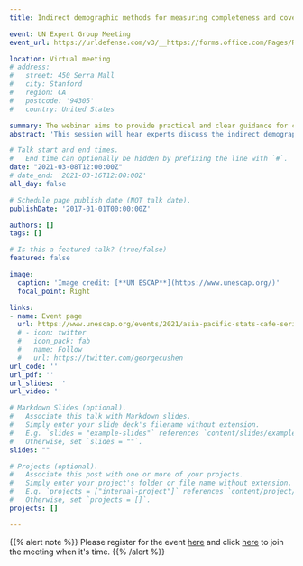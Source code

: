 ```yaml
---
title: Indirect demographic methods for measuring completeness and coverage for low capacity countries

event: UN Expert Group Meeting
event_url: https://urldefense.com/v3/__https://forms.office.com/Pages/ResponsePage.aspx?id=2zWeD09UYE-9zF6kFubccCbMXLpK9rROj_qowHBOnQ9UQlc5RUdSMklMUlkxUzFBTjVOTjdZTUw0VS4u__;!!Nmw4Hv0!nqixNYRKoPW7ATkXTouCWvnzo2j9tbAxNEhkItFiY5_DbGqU13ymnvDvWAPqAR9G8GLDZ2Wf$

location: Virtual meeting
# address:
#   street: 450 Serra Mall
#   city: Stanford
#   region: CA
#   postcode: '94305'
#   country: United States

summary: The webinar aims to provide practical and clear guidance for countries in Asia and the Pacific on measuring the inequalities in CRVS with the ultimate goal of narrowing the gap in civil registration.
abstract: 'This session will hear experts discuss the indirect demographic methods for measuring completeness and coverage of registration of vital events with a focus on their application in low capacity countries. The data sources required and assumptions involved in implementing methods will be discussed. Additionally, criteria for deciding which method is most appropriate in different situations will be examined.'

# Talk start and end times.
#   End time can optionally be hidden by prefixing the line with `#`.
date: "2021-03-08T12:00:00Z"
# date_end: '2021-03-16T12:00:00Z'
all_day: false

# Schedule page publish date (NOT talk date).
publishDate: '2017-01-01T00:00:00Z'

authors: []
tags: []

# Is this a featured talk? (true/false)
featured: false

image:
  caption: 'Image credit: [**UN ESCAP**](https://www.unescap.org/)'
  focal_point: Right

links:
- name: Event page
  url: https://www.unescap.org/events/2021/asia-pacific-stats-cafe-series-indirect-demographic-methods-measuring-completeness-and
  # - icon: twitter
  #   icon_pack: fab
  #   name: Follow
  #   url: https://twitter.com/georgecushen
url_code: ''
url_pdf: ''
url_slides: ''
url_video: ''

# Markdown Slides (optional).
#   Associate this talk with Markdown slides.
#   Simply enter your slide deck's filename without extension.
#   E.g. `slides = "example-slides"` references `content/slides/example-slides.md`.
#   Otherwise, set `slides = ""`.
slides: ""

# Projects (optional).
#   Associate this post with one or more of your projects.
#   Simply enter your project's folder or file name without extension.
#   E.g. `projects = ["internal-project"]` references `content/project/deep-learning/index.md`.
#   Otherwise, set `projects = []`.
projects: []

---
```


{{% alert note %}}
Please register for the event [here](https://urldefense.com/v3/__https://forms.office.com/Pages/ResponsePage.aspx?id=2zWeD09UYE-9zF6kFubccCbMXLpK9rROj_qowHBOnQ9UQlc5RUdSMklMUlkxUzFBTjVOTjdZTUw0VS4u__;!!Nmw4Hv0!nqixNYRKoPW7ATkXTouCWvnzo2j9tbAxNEhkItFiY5_DbGqU13ymnvDvWAPqAR9G8GLDZ2Wf$) and click [here](https://urldefense.com/v3/__https://teams.microsoft.com/l/meetup-join/19*3ameeting_YmZlM2RmMTktNmE5MS00NWIwLWE3MDEtZTIzNDk1NTA0Yjky*40thread.v2/0?context=*7b*22Tid*22*3a*220f9e35db-544f-4f60-bdcc-5ea416e6dc70*22*2c*22Oid*22*3a*22ba5ccc26-f64a-4eb4-8ffa-a8c0704e9d0f*22*7d__;JSUlJSUlJSUlJSUlJSUl!!Nmw4Hv0!nqixNYRKoPW7ATkXTouCWvnzo2j9tbAxNEhkItFiY5_DbGqU13ymnvDvWAPqAR9G8J9qGue5$) to join the meeting when it's time.
{{% /alert %}}

